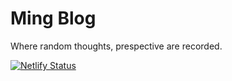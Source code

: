 # Ming Blog

Where random thoughts, prespective are recorded.

[![Netlify Status](https://api.netlify.com/api/v1/badges/c200784e-a794-414b-b52c-bbac444d0eab/deploy-status)](https://app.netlify.com/sites/ming/deploys)